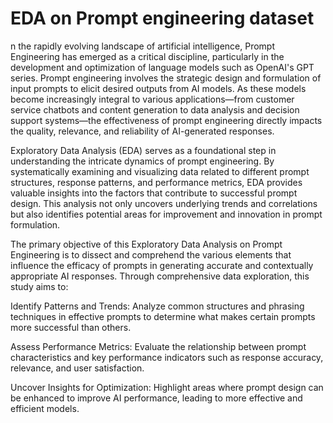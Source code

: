 # EDA on Prompt engineering dataset


n the rapidly evolving landscape of artificial intelligence, Prompt Engineering has emerged as a critical discipline, particularly in the development and optimization of language models such as OpenAI's GPT series. Prompt engineering involves the strategic design and formulation of input prompts to elicit desired outputs from AI models. As these models become increasingly integral to various applications—from customer service chatbots and content generation to data analysis and decision support systems—the effectiveness of prompt engineering directly impacts the quality, relevance, and reliability of AI-generated responses.

Exploratory Data Analysis (EDA) serves as a foundational step in understanding the intricate dynamics of prompt engineering. By systematically examining and visualizing data related to different prompt structures, response patterns, and performance metrics, EDA provides valuable insights into the factors that contribute to successful prompt design. This analysis not only uncovers underlying trends and correlations but also identifies potential areas for improvement and innovation in prompt formulation.

The primary objective of this Exploratory Data Analysis on Prompt Engineering is to dissect and comprehend the various elements that influence the efficacy of prompts in generating accurate and contextually appropriate AI responses. Through comprehensive data exploration, this study aims to:

Identify Patterns and Trends: Analyze common structures and phrasing techniques in effective prompts to determine what makes certain prompts more successful than others.

Assess Performance Metrics: Evaluate the relationship between prompt characteristics and key performance indicators such as response accuracy, relevance, and user satisfaction.

Uncover Insights for Optimization: Highlight areas where prompt design can be enhanced to improve AI performance, leading to more effective and efficient models.
